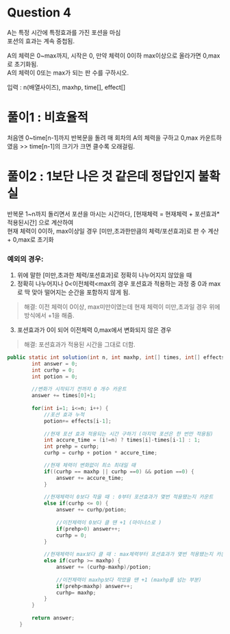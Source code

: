 # Question 4

A는 특정 시간에 특정효과를 가진 포션을 마심  
포션의 효과는 계속 중첩됨.

A의 체력은 0~max까지, 시작은 0, 만약 체력이 0이하 max이상으로 올라가면 0,max로 초기화됨.  
A의 체력이 0또는 max가 되는 판 수를 구하시오.

입력 : n(배열사이즈), maxhp, time[], effect[]

# 풀이1 : 비효율적
처음엔 0~time[n-1]까지 반복문을 돌려 매 회차의 A의 체력을 구하고
0,max 카운트하였음 >> time[n-1]의 크기가 크면 클수록 오래걸림.

# 풀이2 : 1보단 나은 것 같은데 정답인지 불확실
반복문 1~n까지 돌리면서
포션을 마시는 시간마다, [현재체력 = 현재체력 + 포션효과*적용된시간] 으로 계산하여  
현재 체력이 0이하, max이상일 경우 [미만,초과한만큼의 체력/포션효과]로 판 수 계산 + 0,max로 초기화

### 예외의 경우: 
1) 위에 말한 [미만,초과한 체력/포션효과]로 정확히 나누어지지 않았을 때
2) 정확히 나누어지나 0<이전체력<max의 경우 포션효과 적용하는 과정 중 0과 max로 딱 맞아 떨어지는 순간을 포함하지 않게 됨.

> 해결: 이전 체력이 0이상, max미만이였는데 현재 체력이 미만,초과일 경우 위에 방식에서 +1을 해줌.

3) 포션효과가 0이 되어 이전체력 0,max에서 변화되지 않은 경우
> 해결: 포션효과가 적용된 시간을 그대로 더함.


```java
public static int solution(int n, int maxhp, int[] times, int[] effects) {
        int answer = 0;
        int curhp = 0;
        int potion = 0;
        
        //변화가 시작되기 전까지 0 개수 카운트
        answer += times[0]+1;
        
        for(int i=1; i<=n; i++) {
        	//포션 효과 누적
        	potion+= effects[i-1]; 
        	
        	//현재 포션 효과 적용되는 시간 구하기 (마지막 포션은 한 번만 적용됨)
        	int accure_time = (i!=n) ? times[i]-times[i-1] : 1;
        	int prehp = curhp;
        	curhp = curhp + potion * accure_time;

        	//현재 체력이 변화없이 최소 최대일 때
        	if((curhp == maxhp || curhp ==0) && potion ==0) {
        		answer += accure_time;
        	}
        	
        	//현재체력이 0보다 작을 때 : 0부터 포션효과가 몇번 적용됐는지 카운트
        	else if(curhp <= 0) {
        		answer += curhp/potion;
        		
        		//이전체력이 0보다 클 땐 +1 (마이너스로 )
        		if(prehp>0) answer++; 
            	curhp = 0;			
        	}
        	
        	//현재체력이 max보다 클 때 : max체력부터 포션효과가 몇번 적용됐는지 카운트
        	else if(curhp >= maxhp) {
        		answer += (curhp-maxhp)/potion;
        		
        		//이전체력이 maxhp보다 작았을 땐 +1 (maxhp를 넘는 부분)
        		if(prehp<maxhp) answer++; 
            	curhp= maxhp;
        	}		
        }
        
        return answer;
    }
```



